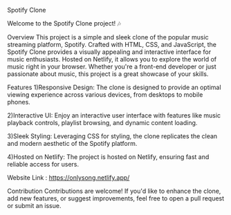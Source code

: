 Spotify Clone

Welcome to the Spotify Clone project! 🎶

Overview
This project is a simple and sleek clone of the popular music streaming platform, Spotify. Crafted with HTML, CSS, and JavaScript, the Spotify Clone provides a visually appealing and interactive interface for music enthusiasts. Hosted on Netlify, it allows you to explore the world of music right in your browser. Whether you're a front-end developer or just passionate about music, this project is a great showcase of your skills.

Features
1)Responsive Design: The clone is designed to provide an optimal viewing experience across various devices, from desktops to mobile phones.

2)Interactive UI: Enjoy an interactive user interface with features like music playback controls, playlist browsing, and dynamic content loading.

3)Sleek Styling: Leveraging CSS for styling, the clone replicates the clean and modern aesthetic of the Spotify platform.

4)Hosted on Netlify: The project is hosted on Netlify, ensuring fast and reliable access for users.

Website Link : https://onlysong.netlify.app/

Contribution
Contributions are welcome! If you'd like to enhance the clone, add new features, or suggest improvements, feel free to open a pull request or submit an issue.
